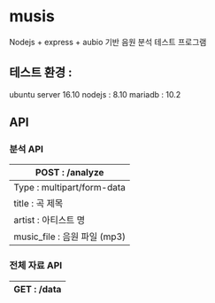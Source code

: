 # musis

Nodejs + express + aubio 기반 음원 분석 테스트 프로그램

## 테스트 환경 :
ubuntu server 16.10
nodejs : 8.10
mariadb : 10.2

## API

### 분석 API

| POST : /analyze               |
| ----------------------------- |
| Type : multipart/form-data    |
| title            :  곡 제목   |
| artist          : 아티스트 명 |
| music_file : 음원 파일 (mp3)  |

### 전체 자료 API

| GET : /data               |
| ----------------------------- |